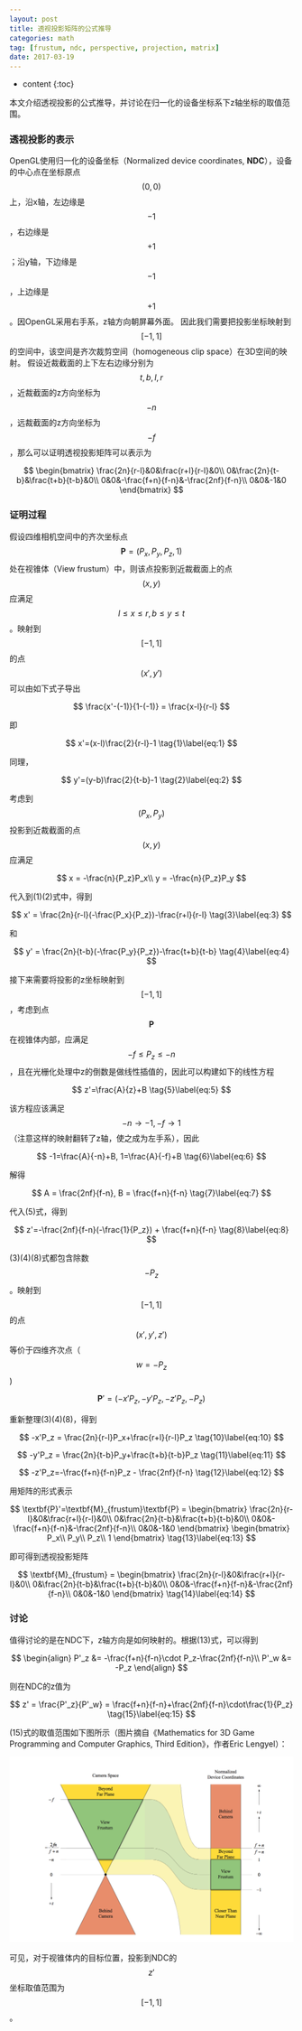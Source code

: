 ```yaml
---
layout: post
title: 透视投影矩阵的公式推导
categories: math
tag: [frustum, ndc, perspective, projection, matrix]
date: 2017-03-19
---
```

* content
{:toc}

本文介绍透视投影的公式推导，并讨论在归一化的设备坐标系下z轴坐标的取值范围。


### 透视投影的表示

OpenGL使用归一化的设备坐标（Normalized device coordinates, **NDC**），设备的中心点在坐标原点$$(0, 0)$$上，沿x轴，左边缘是$$-1$$，右边缘是$$+1$$；沿y轴，下边缘是$$-1$$，上边缘是$$+1$$。因OpenGL采用右手系，z轴方向朝屏幕外面。
因此我们需要把投影坐标映射到$$[-1, 1]$$的空间中，该空间是齐次裁剪空间（homogeneous clip space）在3D空间的映射。
假设近裁截面的上下左右边缘分别为$$t, b, l, r$$，近裁截面的z方向坐标为$$-n$$，远裁截面的z方向坐标为$$-f$$，那么可以证明透视投影矩阵可以表示为

$$
\begin{bmatrix}
\frac{2n}{r-l}&0&\frac{r+l}{r-l}&0\\
0&\frac{2n}{t-b}&\frac{t+b}{t-b}&0\\
0&0&-\frac{f+n}{f-n}&-\frac{2nf}{f-n}\\
0&0&-1&0
\end{bmatrix}
$$

### 证明过程
假设四维相机空间中的齐次坐标点$$\textbf{P}=(P_x, P_y, P_z, 1)$$处在视锥体（View frustum）中，则该点投影到近裁截面上的点$$(x, y)$$应满足$$l\le x\le r, b\le y \le t$$。映射到$$[-1,1]$$的点$$(x',y')$$可以由如下式子导出

$$
\frac{x'-(-1)}{1-(-1)} = \frac{x-l}{r-l}
$$

即

$$
x'=(x-l)\frac{2}{r-l}-1 \tag{1}\label{eq:1}
$$

同理，

$$
y'=(y-b)\frac{2}{t-b}-1	\tag{2}\label{eq:2}
$$

考虑到$$(P_x, P_y)$$投影到近裁截面的点$$(x, y)$$应满足

$$
x = -\frac{n}{P_z}P_x\\
y = -\frac{n}{P_z}P_y
$$

代入到(1)(2)式中，得到

$$
x' = \frac{2n}{r-l}(-\frac{P_x}{P_z})-\frac{r+l}{r-l} \tag{3}\label{eq:3}
$$

和

$$
y' = \frac{2n}{t-b}(-\frac{P_y}{P_z})-\frac{t+b}{t-b} \tag{4}\label{eq:4}
$$

接下来需要将投影的z坐标映射到$$[-1, 1]$$，考虑到点$$\textbf{P}$$在视锥体内部，应满足$$-f\le P_z \le -n$$，且在光栅化处理中z的倒数是做线性插值的，因此可以构建如下的线性方程

$$
z'=\frac{A}{z}+B \tag{5}\label{eq:5}
$$

该方程应该满足$$-n \rightarrow -1, -f \rightarrow 1$$（注意这样的映射翻转了z轴，使之成为左手系），因此

$$
-1=\frac{A}{-n}+B, 
1=\frac{A}{-f}+B \tag{6}\label{eq:6}
$$

解得

$$
A = \frac{2nf}{f-n}, 
B = \frac{f+n}{f-n} \tag{7}\label{eq:7}
$$

代入(5)式，得到

$$
z'=-\frac{2nf}{f-n}(-\frac{1}{P_z}) + \frac{f+n}{f-n} \tag{8}\label{eq:8}
$$

(3)(4)(8)式都包含除数$$-P_z$$。映射到$$[-1, 1]$$的点$$(x',y',z')$$等价于四维齐次点（$$w = -P_z$$)

$$
\textbf{P}'= (-x'P_z, -y'P_z, -z'P_z, -P_z) \tag{9}\label{eq:9}
$$

重新整理(3)(4)(8)，得到

$$
-x'P_z = \frac{2n}{r-l}P_x+\frac{r+l}{r-l}P_z \tag{10}\label{eq:10}
$$

$$
-y'P_z = \frac{2n}{t-b}P_y+\frac{t+b}{t-b}P_z \tag{11}\label{eq:11}
$$

$$
-z'P_z=-\frac{f+n}{f-n}P_z - \frac{2nf}{f-n} \tag{12}\label{eq:12}
$$

用矩阵的形式表示

$$
\textbf{P}'=\textbf{M}_{frustum}\textbf{P} = 
\begin{bmatrix}
\frac{2n}{r-l}&0&\frac{r+l}{r-l}&0\\
0&\frac{2n}{t-b}&\frac{t+b}{t-b}&0\\
0&0&-\frac{f+n}{f-n}&-\frac{2nf}{f-n}\\
0&0&-1&0
\end{bmatrix}
\begin{bmatrix}
P_x\\
P_y\\
P_z\\
1
\end{bmatrix}
\tag{13}\label{eq:13}
$$

即可得到透视投影矩阵

$$
\textbf{M}_{frustum} = 
\begin{bmatrix}
\frac{2n}{r-l}&0&\frac{r+l}{r-l}&0\\
0&\frac{2n}{t-b}&\frac{t+b}{t-b}&0\\
0&0&-\frac{f+n}{f-n}&-\frac{2nf}{f-n}\\
0&0&-1&0
\end{bmatrix}
\tag{14}\label{eq:14}
$$

### 讨论

值得讨论的是在NDC下，z轴方向是如何映射的。根据(13)式，可以得到

$$
\begin{align}
P'_z &= -\frac{f+n}{f-n}\cdot P_z-\frac{2nf}{f-n}\\
P'_w &= -P_z
\end{align}
$$

则在NDC的z值为

$$
z' = \frac{P'_z}{P'_w} = \frac{f+n}{f-n}+\frac{2nf}{f-n}\cdot\frac{1}{P_z} \tag{15}\label{eq:15}
$$

(15)式的取值范围如下图所示（图片摘自《Mathematics for 3D Game Programming and Computer Graphics, Third Edition》，作者Eric Lengyel）：

![](/assets/img/2017/03/19/opengl-perspective-projection.png)

可见，对于视锥体内的目标位置，投影到NDC的$$z'$$坐标取值范围为$$[-1, 1]$$。
